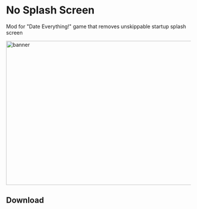 # No Splash Screen
Mod for "Date Everything!" game that removes unskippable startup splash screen

<img width="1396" height="394" alt="banner" src="https://github.com/user-attachments/assets/a35a4cf4-60ce-4371-b9fd-71beedcb9f8d" />

## Download
